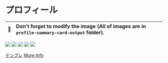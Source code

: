 # プロフィール

| :bell: | Don't forget to modify the image (All of images are in `profile-summary-card-output` folder). |
| :-------: | :-------------------------------------------------------------------------------------------------------- |

![](http://github-profile-summary-cards.vercel.app/api/cards/profile-details?username=SOTAkkkk&theme=nord_bright)
![](http://github-profile-summary-cards.vercel.app/api/cards/repos-per-language?username=SOTAkkkk&theme=nord_bright)
![](http://github-profile-summary-cards.vercel.app/api/cards/most-commit-language?username=SOTAkkkk&theme=nord_bright)
![](http://github-profile-summary-cards.vercel.app/api/cards/stats?username=SOTAkkkk&theme=nord_bright)
![](http://github-profile-summary-cards.vercel.app/api/cards/productive-time?username=SOTAkkkk&theme=nord_bright&utcOffset=8)

[テンプレ](https://github-profile-summary-cards.vercel.app/demo.html)
[More Info](https://github.com/vn7n24fzkq/github-profile-summary-cards)
